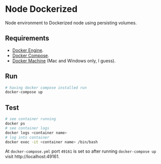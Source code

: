 # Node Dockerized

Node environment to Dockerized node using persisting volumes.

## Requirements

* [Docker Engine](https://docs.docker.com/installation/).
* [Docker Compose](https://docs.docker.com/compose/).
* [Docker Machine](https://docs.docker.com/machine/) (Mac and Windows only, I guess).


## Run
```bash
# having docker compose installed run
docker-compose up
```
## Test

```sh
# see container running
docker ps
# see container logs
docker logs <container name>
# log into container
docker exec -it <container name> /bin/bash
```

At `docker-compose.yml` port `49161` is set so after running `docker-compose up` visit http://localhost:49161.

